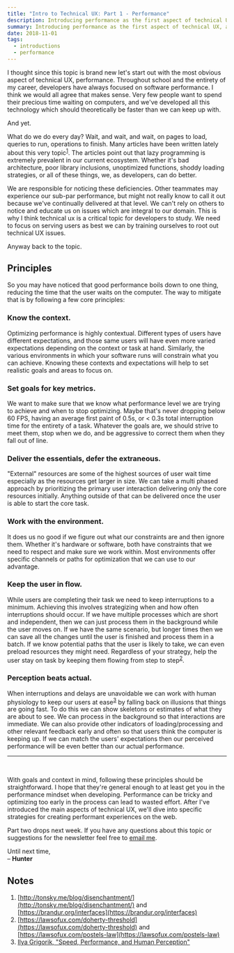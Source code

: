 ```yaml
---
title: "Intro to Technical UX: Part 1 - Performance"
description: Introducing performance as the first aspect of technical UX, and the principles behind it to make sure you aren't leaving users waiting
summary: Introducing performance as the first aspect of technical UX, and the principles behind it to make sure you aren't leaving users waiting
date: 2018-11-01
tags:
  - introductions
  - performance
---
```


I thought since this topic is brand new let's start out with the most obvious aspect of technical UX, performance. Throughout school and the entirety of my career, developers have always focused on software performance. I think we would all agree that makes sense. Very few people want to spend their precious time waiting on computers, and we've developed all this technology which should theoretically be faster than we can keep up with. 

And yet. 

What do we do every day? Wait, and wait, and wait, on pages to load, queries to run, operations to finish. Many articles have been written lately about this very topic<sup>[1](#notes)</sup>. The articles point out that lazy programming is extremely prevalent in our current ecosystem. Whether it's bad architecture, poor library inclusions, unoptimized functions, shoddy loading strategies, or all of these things, we, as developers, can do better. 

We are responsible for noticing these deficiencies. Other teammates may experience our sub-par performance, but might not really know to call it out because we've continually delivered at that level. We can't rely on others to notice and educate us on issues which are integral to our domain. This is why I think technical ux is a critical topic for developers to study. We need to focus on serving users as best we can by training ourselves to root out technical UX issues. 

Anyway back to the topic. 

## Principles

So you may have noticed that good performance boils down to one thing, reducing the time that the user waits on the computer. The way to mitigate that is by following a few core principles:

### Know the context.
Optimizing performance is highly contextual. Different types of users have different expectations, and those same users will have even more varied expectations depending on the context or task at hand. Similarly, the various environments in which your software runs will constrain what you can achieve. Knowing these contexts and expectations will help to set realistic goals and areas to focus on.

### Set goals for key metrics.
We want to make sure that we know what performance level we are trying to achieve and when to stop optimizing. Maybe that's never dropping below 60 FPS, having an average first paint of 0.5s, or &lt; 0.3s total interruption time for the entirety of a task. Whatever the goals are, we should strive to meet them, stop when we do, and be aggressive to correct them when they fall out of line.

### Deliver the essentials, defer the extraneous.
"External" resources are some of the highest sources of user wait time especially as the resources get larger in size. We can take a multi phased approach by prioritizing the primary user interaction delivering only the core resources initially. Anything outside of that can be delivered once the user is able to start the core task.

### Work with the environment.
It does us no good if we figure out what our constraints are and then ignore them. Whether it's hardware or software, both have constraints that we need to respect and make sure we work within. Most environments offer specific channels or paths for optimization that we can use to our advantage.

### Keep the user in flow.
While users are completing their task we need to keep interruptions to a minimum. Achieving this involves strategizing when and how often interruptions should occur. If we have multiple processes which are short and independent, then we can just process them in the background while the user moves on. If we have the same scenario, but longer times then we can save all the changes until the user is finished and process them in a batch. If we know potential paths that the user is likely to take, we can even preload resources they might need. Regardless of your strategy, help the user stay on task by keeping them flowing from step to step<sup>[2](#notes)</sup>.

### Perception beats actual.
When interruptions and delays are unavoidable we can work with human physiology to keep our users at ease<sup>[3](#notes)</sup> by falling back on illusions that things are going fast. To do this we can show skeletons or estimates of what they are about to see. We can process in the background so that interactions are immediate. We can also provide other indicators of loading/processing and other relevant feedback early and often so that users think the computer is keeping up. If we can match the users' expectations then our perceived performance will be even better than our actual performance.

<hr>
<br>

With goals and context in mind, following these principles should be straightforward. I hope that they're general enough to at least get you in the performance mindset when developing. Performance can be tricky and optimizing too early in the process can lead to wasted effort. After I've introduced the main aspects of technical UX, we'll dive into specific strategies for creating performant experiences on the web.

Part two drops next week. If you have any questions about this topic or suggestions for the newsletter feel free to <a href="mailto:hunter@technicallyux.com">email me</a>.

<p>Until next time,<br>&ndash; <strong>Hunter</strong></p>

<a name="notes"></a>

## Notes
1. [http://tonsky.me/blog/disenchantment/](http://tonsky.me/blog/disenchantment/) and [https://brandur.org/interfaces](https://brandur.org/interfaces)
2. [https://lawsofux.com/doherty-threshold](https://lawsofux.com/doherty-threshold) and [https://lawsofux.com/postels-law](https://lawsofux.com/postels-law)
3. [Ilya Grigorik, "Speed, Performance, and Human Perception"](https://www.youtube.com/watch?v=7ubJzEi3HuA)
